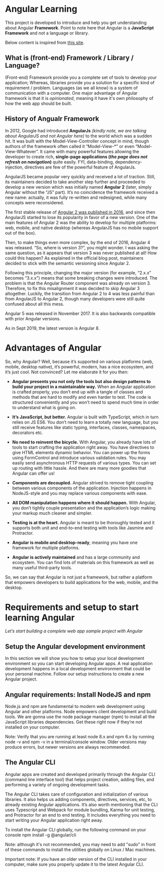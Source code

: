 # Angular Learning

This project is developed to introduce and help you get understanding about Angular **Framework**. Point to note here that Angular is a **JavaScript Framework** and not a language or library.

Below content is inspired from [this site](https://www.sitepoint.com/angular-introduction/).

## What is (front-end) Framework / Library / Language?

(Front-end) Framework provide you a complete set of tools to develop your application; Whereas, libraries provide you a solution for a specific kind of requirement / problem. Languages (as we all know) is a system of communication with a computer.
One major advantage of Angular framework is that it is _opinionated_, meaning it have it's own philosophy of how the web app should be built.

## History of Angualr Framework

In 2012, Google had introduced **AngularJs** _(kindly note, we are talking about AngularJS and not Angular here)_ to the world which was a sudden hit. It was built with the Model-View-Controller concept in mind, though authors of the framework often called it “Model-View-*” or even “Model-View-Whatever”. It came with many powerful features allowing the developer to create rich, **single-page applications (_the page does not refresh on navigation_)** quite easily. FYI, data-binding, dependency-injection, directives are few of the powerful feature of AngularJs. 

AngularJS became popular very quickly and received a lot of traction. Still, its maintainers decided to take another step further and proceeded to develop a new version which was initially named **Angular 2** (later, simply Angular without the “JS” part). It’s no coincidence the framework received a new name: actually, it was fully re-written and redesigned, while many concepts were reconsidered.

The first stable release of [Angular 2 was published in 2016](https://juristr.com/blog/2016/09/ng2-released/), and since then AngularJS started to lose its popularity in favor of a new version. One of the main features of Angular 2 was the ability to develop for multiple platforms: web, mobile, and native desktop (whereas AngularJS has no mobile support out of the box).

Then, to make things even more complex, by the end of 2016, Angular 4 was released. “So, where is version 3?”, you might wonder. I was asking the same question, as it appears that version 3 was never published at all! How could this happen? As explained in the official blog post, maintainers decided to stick with the semantic versioning since Angular 2.

Following this principle, changing the major version (for example, “2.x.x” becomes “3.x.x”) means that some breaking changes were introduced. The problem is that the Angular Router component was already on version 3. Therefore, to fix this misalignment it was decided to skip Angular 3 altogether. Luckily, the transition from Angular 2 to 4 was less painful than from AngularJS to Angular 2, though many developers were still quite confused about all this mess.

Angular 5 was released in November 2017. It is also backwards compatible with prior Angular versions.

As in Sept 2019, the latest version is Angular 8.


# Advantages of Angular

So, why Angular? Well, because it’s supported on various platforms (web, mobile, desktop native), it’s powerful, modern, has a nice ecosystem, and it’s just cool. Not convinced? Let me elaborate it for you then:

* **Angular presents you not only the tools but also design patterns to build your project in a maintainable way.** When an Angular application is crafted properly, you don’t end up with a tangle of classes and methods that are hard to modify and even harder to test. The code is structured conveniently and you won’t need to spend much time in order to understand what is going on.

* **It’s JavaScript, but better.** Angular is built with TypeScript, which in turn relies on JS ES6. You don’t need to learn a totally new language, but you still receive features like static typing, interfaces, classes, namespaces, decorators etc.

* **No need to reinvent the bicycle.** With Angular, you already have lots of tools to start crafting the application right away. You have directives to give HTML elements dynamic behavior. You can power up the forms using FormControl and introduce various validation rules. You may easily send asynchronous HTTP requests of various types. You can set up routing with little hassle. And there are many more goodies that Angular can offer us!

* **Components are decoupled.** Angular strived to remove tight coupling between various components of the application. Injection happens in NodeJS-style and you may replace various components with ease.

* **All DOM manipulation happens where it should happen.** With Angular, you don’t tightly couple presentation and the application’s logic making your markup much cleaner and simpler.

* **Testing is at the heart.** Angular is meant to be thoroughly tested and it supports both unit and end-to-end testing with tools like Jasmine and Protractor.

* **Angular is mobile and desktop-ready**, meaning you have one framework for multiple platforms.

* **Angular is actively maintained** and has a large community and ecosystem. You can find lots of materials on this framework as well as many useful third-party tools.

So, we can say that Angular is not just a framework, but rather a platform that empowers developers to build applications for the web, mobile, and the desktop.




# Requirements and setup to start learning Angular
_Let’s start building a complete web app sample project with Angular_

## Setup the Angular development environment
In this section we will show you how to setup your local development environment so you can start developing Angular apps. A real application development happens in a local development environment that could be your personal machine. Follow our setup instructions to create a new Angular project.

## Angular requirements: Install NodeJS and npm
Node.js and npm are fundamental to modern web development using Angular and other platforms. Node empowers client development and build tools. We are gonna use the node package manager (npm) to install all the JavaScript libraries dependencies. Get these right now if they’re not installed on your computer.

Note: Verify that you are running at least node 8.x and npm 6.x by running node -v and npm -v in a terminal/console window. Older versions may produce errors, but newer versions are always recommended.

## The Angular CLI
Angular apps are created and developed primarily through the Angular CLI (command line interface tool) that helps project creation, adding files, and performing a variety of ongoing development tasks.

The Angular CLI takes care of configuration and initialization of various libraries. It also helps us adding components, directives, services, etc, to already existing Angular applications. It’s also worth mentioning that the CLI uses Typescript and Webpack for module bundling, Karma for unit testing, and Protractor for an end to end testing. It includes everything you need to start writing your Angular application right away.

To install the Angular CLI globally, run the following command on your console npm install -g @angular/cli

Note: although it's not recommended, you may need to add "sudo" in front of these commands to install the utilities globally on Linux / Mac machines.

Important note: If you have an older version of the CLI installed in your computer, make sure you properly update it to the latest Angular CLI.



